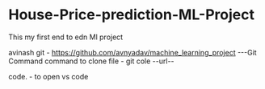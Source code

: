 # House-Price-prediction-ML-Project

This my first end to edn Ml project

avinash git - https://github.com/avnyadav/machine_learning_project
---Git Command
command to clone file - git cole --url--

code. - to open vs code
